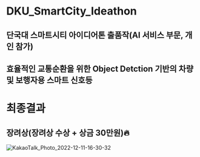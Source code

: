 # DKU_SmartCity_Ideathon
## 단국대 스마트시티 아이디어톤 출품작(AI 서비스 부문, 개인 참가)

## 효율적인 교통순환을 위한 Object Detction 기반의 차량 및 보행자용 스마트 신호등

# 최종결과
## 장려상(장려상 수상 + 상금 30만원):fire:

![KakaoTalk_Photo_2022-12-11-16-30-32](https://user-images.githubusercontent.com/93313445/206891579-8da97f85-e97d-4e63-8905-fd76528abbb1.jpeg)
